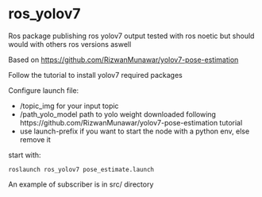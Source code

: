 # ros_yolov7
Ros package publishing ros yolov7 output tested with ros noetic but should would with others ros versions aswell <br/>

Based on https://github.com/RizwanMunawar/yolov7-pose-estimation <br/>

Follow the tutorial to install yolov7 required packages <br/>

Configure launch file: <br/>
<ul>
  <li>/topic_img for your input topic</li>
  <li>/path_yolo_model path to yolo weight downloaded following https://github.com/RizwanMunawar/yolov7-pose-estimation tutorial</li>
  <li>use launch-prefix if you want to start the node with a python env, else remove it</li>
</ul>

start with: 
<pre><code>roslaunch ros_yolov7 pose_estimate.launch
</code></pre>

An example of subscriber is in src/ directory
